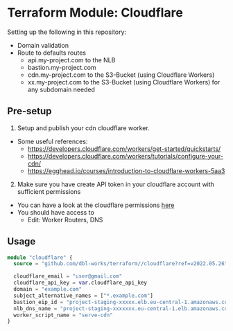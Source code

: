 # Terraform Module: Cloudflare

Setting up the following in this repository:

- Domain validation
- Route to defaults routes
    - api.my-project.com to the NLB
    - bastion.my-project.com
    - cdn.my-project.com to the S3-Bucket (using Cloudflare Workers)
    - xx.my-project.com to the S3-Bucket (using Cloudflare Workers) for any subdomain needed

## Pre-setup
1. Setup and publish your cdn cloudflare worker.
- Some useful references:
  - https://developers.cloudflare.com/workers/get-started/quickstarts/
  - https://developers.cloudflare.com/workers/tutorials/configure-your-cdn/
  - https://egghead.io/courses/introduction-to-cloudflare-workers-5aa3

2. Make sure you have create API token in your cloudflare account with sufficient permissions
- You can have a look at the cloudflare permissions [here](https://developers.cloudflare.com/api/tokens/create/permissions/)
- You should have access to
  - Edit: Worker Routers, DNS

## Usage

```terraform
module "cloudflare" {
  source = "github.com/dbl-works/terraform//cloudflare?ref=v2022.05.26"

  cloudflare_email = "user@gmail.com"
  cloudflare_api_key = var.cloudflare_api_key
  domain = "example.com"
  subject_alternative_names = ["*.example.com"]
  bastion_eip_id = "project-staging-xxxxx.elb.eu-central-1.amazonaws.com"
  nlb_dns_name = "project-staging-xxxxxxx.eu-central-1.elb.amazonaws.com"
  worker_script_name = "serve-cdn"
}
```

